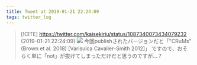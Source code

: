 ```yaml
---
title: Tweet at 2019-01-21 22:24:09
tags: twitter_log
---
```


> [!CITE] https://twitter.com/kaisekiriu/status/1087340073434079232 (2019-01-21 22:24:09)
> ![](https://twitter.com/kaisekiriu/status/1087340073434079232)
> 今回publishされたバージョンだと「"CRuMs" (Brown et al. 2018) [Varisulca Cavalier-Smith 2012]」 ですので、おそらく単に「not」が抜けてしまっただけだと思うのですが…？
